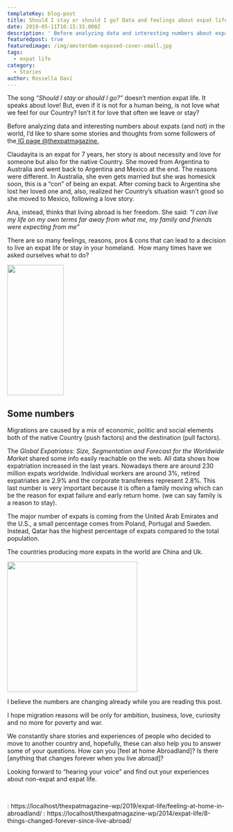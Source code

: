 ```yaml
---
templateKey: blog-post
title: Should I stay or should I go? Data and feelings about expat life
date: 2019-05-11T16:15:33.000Z
description: ' Before analyzing data and interesting numbers about expats (and not) in the world, I&#8217;d like to share some stories and thoughts from some followers of the'
featuredpost: true
featuredimage: /img/amsterdam-exposed-cover-small.jpg
tags:
  - expat life
category:
  - Stories
author: Rossella Daví
---
```


<p style="text-align: left;">
  The song <em>&#8220;Should I stay or should I go?&#8221;</em> doesn&#8217;t mention expat life. It speaks about love! But, even if it is not for a human being, is not love what we feel for our Country? Isn&#8217;t it for love that often we leave or stay?
</p>

<p style="text-align: left;">
  Before analyzing data and interesting numbers about expats (and not) in the world, I&#8217;d like to share some stories and thoughts from some followers of the<a href="https://www.instagram.com/the_expatmagazine/"> IG page @thexpatmagazine.</a>
</p>

<p style="text-align: left;">
  Claudayita is an expat for 7 years, her story is about necessity and love for someone but also for the native Country. She moved from Argentina to Australia and went back to Argentina and Mexico at the end. The reasons were different. In Australia, she even gets married but she was homesick soon, this is a &#8220;con&#8221; of being an expat. After coming back to Argentina she lost her loved one and, also, realized her Country&#8217;s situation wasn&#8217;t good so she moved to Mexico, following a love story.
</p>

<p style="text-align: left;">
  Ana, instead, thinks that living abroad is her freedom. She said: <em>&#8220;I can live my life on my own terms far away from what me, my family and friends were expecting from me&#8221;</em>
</p>

There are so many feelings, reasons, pros & cons that can lead to a decision to live an expat life or stay in your homeland.  How many times have we asked ourselves what to do?

<img  src="/img/uploads/2019/05/dubbio-130x300.jpg" alt="" width="130" height="300" srcset="/img/uploads/2019/05/dubbio-130x300.jpg 130w, /img/uploads/2019/05/dubbio.jpg 156w" sizes="(max-width: 130px) 100vw, 130px" />

## Some numbers

Migrations are caused by a mix of economic, politic and social elements both of the native Country (push factors) and the destination (pull factors).

The _Global Expatriates: Size, Segmentation and Forecast for the Worldwide Market_ shared some info easily reachable on the web. All data shows how expatriation increased in the last years. Nowadays there are around 230 million expats worldwide. Individual workers are around 3%, retired expatriates are 2.9% and the corporate transferees represent 2.8%. This last number is very important because it is often a family moving which can be the reason for expat failure and early return home. (we can say family is a reason to stay).

The major number of expats is coming from the United Arab Emirates and the U.S., a small percentage comes from Poland, Portugal and Sweden. Instead, Qatar has the highest percentage of expats compared to the total population.

The countries producing more expats in the world are China and Uk.

<img  src="/img/uploads/2019/05/statistiche.jpg" alt="" width="300" height="300" srcset="/img/uploads/2019/05/statistiche.jpg 300w, /img/uploads/2019/05/statistiche-150x150.jpg 150w" sizes="(max-width: 300px) 100vw, 300px" />

I believe the numbers are changing already while you are reading this post.

I hope migration reasons will be only for ambition, business, love, curiosity and no more for poverty and war.

We constantly share stories and experiences of people who decided to move to another country and, hopefully, these can also help you to answer some of your questions. How can you [feel at home Abroadland]? Is there [anything that changes forever when you live abroad]?

Looking forward to &#8220;hearing your voice&#8221; and find out your experiences about non-expat and expat life.

&nbsp;

: https://localhost/thexpatmagazine-wp/2019/expat-life/feeling-at-home-in-abroadland/
: https://localhost/thexpatmagazine-wp/2014/expat-life/8-things-changed-forever-since-live-abroad/
